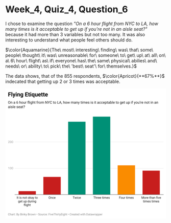 # Week_4, Quiz_4, Question_6

I chose to examine the question *"On a 6 hour flight from NYC to LA, how many times is it acceptable to get up if you're not in an aisle seat?"* because it had more than 3 variables but not too many.  It was also interesting to understand what people feel others should do.  

$\color{Aquamarine}{The\ most\ interesting\ finding\ was\ that\ some\ people\ thought\ it\ was\ unreasonable\ for\ someone\ to\ get\ up\ at\ all\ on\ a\ 6\ hour\ flight\ as\ if\ everyone\ has\ the\ same\ physical\ abilies\ and\ needs\ or\ ability\ to\ pick\ the\ 'best\ seat'\ for\ themselves.}$  

The data shows, that of the 855 respondents, $\color{Apricot}{**67%**}$ indecated that getting up 2 or 3 times was acceptable.

<p align="left">
<img src="o6Uxm-flying-etiquette.png"/"
</p>

